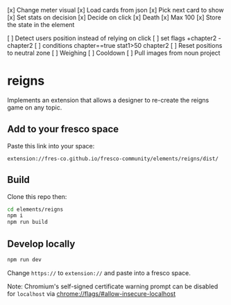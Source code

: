 [x] Change meter visual
[x] Load cards from json
[x] Pick next card to show
[x] Set stats on decision
[x] Decide on click
[x] Death
[x] Max 100
[x] Store the state in the element

[ ] Detect users position instead of relying on click
[ ] set flags +chapter2 -chapter2
[ ] conditions chapter==true stat1>50 chapter2
[ ] Reset positions to neutral zone
[ ] Weighing
[ ] Cooldown
[ ] Pull images from noun project

# reigns

Implements an extension that allows a designer to re-create the reigns game on any topic.

## Add to your fresco space

Paste this link into your space:

```
extension://fres-co.github.io/fresco-community/elements/reigns/dist/
```

## Build

Clone this repo then:

```bash
cd elements/reigns
npm i
npm run build
```

## Develop locally

```bash
npm run dev
```

Change `https://` to `extension://` and paste into a fresco space.

Note: Chromium's self-signed certificate warning prompt can be disabled for `localhost` via <chrome://flags/#allow-insecure-localhost>
